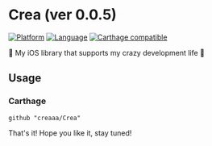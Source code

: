 
# Crea (ver 0.0.5)

[![Platform](http://img.shields.io/badge/platform-ios-blue.svg?style=flat)](https://developer.apple.com/iphone/index.action)
[![Language](http://img.shields.io/badge/language-swift-brightgreen.svg?style=flat)](https://developer.apple.com/swift)
[![Carthage compatible](https://img.shields.io/badge/Carthage-compatible-4BC51D.svg?style=flat)](https://github.com/Carthage/Carthage)

🏃 My iOS library that supports my crazy development life 🏃

## Usage

### Carthage

```
github "creaaa/Crea"
```

That's it!
Hope you like it, stay tuned!
